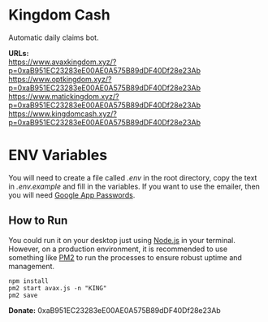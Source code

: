 # Kingdom Cash 
Automatic daily claims bot.  

**URLs:** \
https://www.avaxkingdom.xyz/?p=0xaB951EC23283eE00AE0A575B89dDF40Df28e23Ab \
https://www.optkingdom.xyz/?p=0xaB951EC23283eE00AE0A575B89dDF40Df28e23Ab \
https://www.matickingdom.xyz/?p=0xaB951EC23283eE00AE0A575B89dDF40Df28e23Ab \
https://www.kingdomcash.xyz/?p=0xaB951EC23283eE00AE0A575B89dDF40Df28e23Ab 

# ENV Variables 
You will need to create a file called *.env* in the root directory, copy the text in *.env.example* and fill in the variables. 
If you want to use the emailer, then you will need [Google App Passwords](https://support.google.com/accounts/answer/185833?hl=en). 

## How to Run
You could run it on your desktop just using [Node.js](https://github.com/nodejs/node) in your terminal. However, on a production environment, it is recommended to use something like [PM2](https://github.com/Unitech/pm2) to run the processes to ensure robust uptime and management. 
```
npm install
pm2 start avax.js -n "KING"
pm2 save

```
**Donate:** 0xaB951EC23283eE00AE0A575B89dDF40Df28e23Ab
